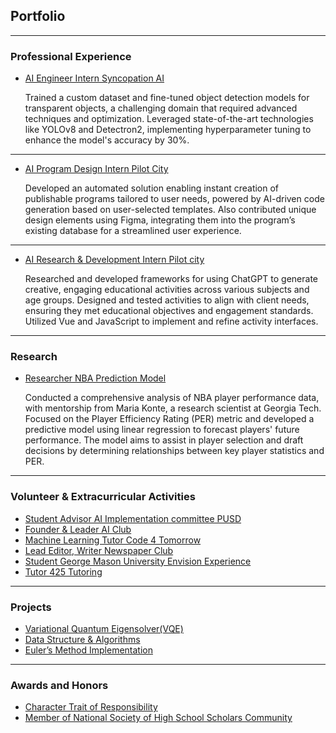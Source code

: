 ## Portfolio

---

### Professional Experience 

- [AI Engineer Intern Syncopation AI](/SyncopationAI.md)

  Trained a custom dataset and fine-tuned object detection models for transparent objects, a challenging domain that required advanced techniques and optimization. Leveraged state-of-the-art technologies like YOLOv8 and Detectron2, implementing hyperparameter tuning to enhance the model's accuracy by 30%.

---
- [AI Program Design Intern Pilot City](/pilotCity1.md)

  Developed an automated solution enabling instant creation of publishable programs tailored to user needs, powered by AI-driven code generation based on user-selected templates. Also contributed unique design elements using Figma, integrating them into the program’s existing database for a streamlined user experience.

---
- [AI Research & Development Intern Pilot city](/pilotCity2.md)

  Researched and developed frameworks for using ChatGPT to generate creative, engaging educational activities across various subjects and age groups. Designed and tested activities to align with client needs, ensuring they met educational objectives and engagement standards. Utilized Vue and JavaScript to implement and refine activity interfaces.

---

### Research

- [Researcher NBA Prediction Model](/NBAModel.md)

  Conducted a comprehensive analysis of NBA player performance data, with mentorship from Maria Konte, a research scientist at Georgia Tech. Focused on the Player Efficiency Rating (PER) metric and developed a predictive model using linear regression to forecast players' future performance. The model aims to assist in player selection and draft decisions by determining relationships between key player statistics and PER.

  
---

### Volunteer & Extracurricular Activities

- [Student Advisor AI Implementation committee PUSD](/AIImplCommittee.md)
- [Founder & Leader AI Club](/aiClub.md)
- [Machine Learning Tutor Code 4 Tomorrow](/mltutor.md)
- [Lead Editor, Writer Newspaper Club](/newspaperclub.md)
- [Student George Mason University Envision Experience](/georgeMason.md)
- [Tutor 425 Tutoring](/425.md)

---
### Projects

- [Variational Quantum Eigensolver(VQE)](https://github.com/IshTale/Quantum)
- [Data Structure & Algorithms](https://github.com/IshTale/C_codes)
- [Euler’s Method Implementation](/euler.md)

---
### Awards and Honors

- [Character Trait of Responsibility](/ctr.md)
- [Member of National Society of High School Scholars Community](https://www.nshss.org/)

